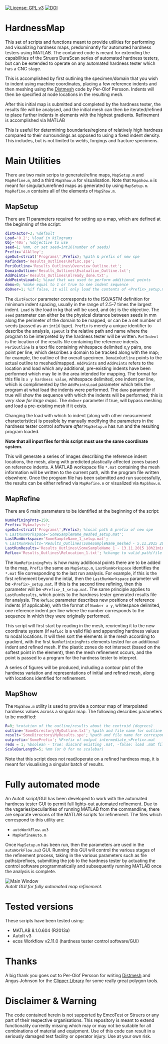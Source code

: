[![License: GPL v3](https://img.shields.io/badge/License-GPL%20v3-blue.svg)](http://www.gnu.org/licenses/gpl-3.0) [![DOI](https://zenodo.org/badge/doi/10.5281/zenodo.54761.svg)](http://dx.doi.org/10.5281/zenodo.54761) 

# HardnessMap 
This set of scripts and functions meant to provide utilities for performing and visualizing hardness maps, predominantly for automated hardness testers using MATLAB. The contained code is meant for extending the capabilities of the Struers DuraScan series of automated hardness testers, but can be extended to operate on any automated hardness tester which has a CNC stage.

This is accomplished by first outlining the specimen/domain that you wish to indent using machine coordinates, placing a few reference indents and then meshing using the [Distmesh](http://persson.berkeley.edu/distmesh/) code by Per-Olof Persson. Indents will then be specified at node locations in the resulting mesh.

After this initial map is submitted and completed by the hardness tester, the results file will be analysed, and the initial mesh can then be iterated/refined to place further indents in elements with the highest gradients. Refinement is accomplished via MATLAB

This is useful for determining boundaries/regions of relatively high hardness compared to their surroundings as opposed to using a fixed indent density. This includes, but is not limited to welds, forgings and fracture specimens.

# Main Utilities
There are two main scrips to generate/refine maps, `MapSetup.m` and `MapRefine.m`, and a third `MapShow.m` for visualisation. Note that `MapShow.m` is meant for singular/unrefined maps as generated by using `MapSetup.m`. `MapRefine.m` contains all of the elements of `MapShow.m`.

## MapSetup
There are 11 parameters required for setting up a map, which are defined at the beginning of the script:
~~~matlab
distFactor=3; %default
Load='0.2'; %load in kilograms
Obj='40x'; %objective to use
seed=1; %mm, or set seed=int16(number of seeds)
Prefix='AlAlloy';
speOut=strcat('Programs\',Prefix); %path & prefix of new spe
RefIndent='Results_Outlines\RefLoc.spe';
PeriOutline='Results_Outlines\Overview_Outline.txt';
DomainOutline='Results_Outlines\Evaluation_Outline.txt';
AddPoints='Results_Outlines\Already_done.txt'; 
AddPointsLoad=1; %Load that was used to perform additional points
demo=0; %make equal to 1 or true to see indent sequence
doOver=1; %if false, it will only load the contents of <Prefix>_setup.mat
~~~
The `distFactor` parameter corresponds to the ISO/ASTM definition for minimum indent spacing, usually in the range of 2.5-7 times the largest indent. `Load` is the load in kg that will be used, and `Obj` is the objective. The `seed` parameter can either be the physical distance between seeds in mm along the perimeter of the domain to be mapped, or can be a set number of seeds (passed as an `int16` type). `Prefix` is merely a unique identifier to describe the analysis, `speOut` is the relative path and name where the program to be interpreted by the hardness tester will be written. `RefIndent` is the location of the results file containing the reference indents. `PeriOutline` is a text file containing whitespace delimited x,y pairs, one point per line, which describes a domain to be tracked along with the map; for example, the outline of the overall specimen. `DomainOutline` points to the actual outline to meshed/mapped. `AddPoints` and `AddPoints` refers to the location and load which any additional, pre-existing indents have been performed which may lie in the area intended for mapping. The format for this file is `x y hardness value`, whitespace delimited, one indent per line, which is complimented by the `AddPointsLoad` parameter which tells the program at what load the indents were performed. The `demo` parameter if true will show the sequence with which the indents will be performed; this is *very slow for large maps*. The `doOver` parameter if true, will bypass meshing and load a pre-existing mesh if it exists.

Changing the load with which to indent (along with other measurement characteristics) is possible by manually modifying the parameters in the hardness tester control software *after* `MapSetup.m` has run and the resulting program loaded.

**Note that all input files for this script must use the same coordinate system.**

This will generate a series of images describing the reference indent locations, the mesh, along with predicted plastically affected zones based on reference indents. A MATLAB workspace file `*.mat` containing the mesh information will be written to the current path, with the program file written elsewhere. Once the program file has been submitted and run successfully, the results can be either refined via `MapRefine.m` or visualized via `MapShow.m`.

## MapRefine
There are 6 main parameters to be identified at the beginning of the script:
~~~matlab
NumRefiningPnts=150;
Prefix='MyAnalysis';
speOut=strcat('Programs\',Prefix); %local path & prefix of new spe
% LastRunWorkspace='SomeSampleName_meshed_setup.mat';
LastRunWorkspace='SomeSampleName_1_setup.mat';
% LastRunResults='Results_Outlines\SomeSampleName_meshed - 5.11.2015 20h7min37s.spe';
LastRunResults='Results_Outlines\SomeSampleName_1 - 13.11.2015 18h21min47s.spe';
RefLoc='Results_Outlines\Relocation_1.txt'; %change to valid path/file name accordingly.
~~~
The `NumRefininingPnts` is how many additional points there are to be added to the map, `Prefix` the same as `MapSetup.m`, `LastRunWorkspace` identifies the `*.mat` file corresponding to the last run analysis. For example, if this is the first refinement beyond the intial, then the `LastRunWorkspace` parameter will be `<Prefix>_setup.mat`. If this is the second time refining, then this parameter will be `<Prefix>_1_setup.mat`. The same principle applies to `LastRunResults`, which points to the hardness tester generated results file for analysis. The `RefLoc` parameter describes new positions of reference indents (if applicable), with the format of `Number x y`, whitespace delimited, one reference indent per line where the number corresponds to the sequence in which they were originally performed.

This script will first start by reading in the mesh, reorienting it to the new coordinate system (if `RefLoc` is a valid file) and appending hardness values to nodal locations. It will then sort the elements in the mesh according to gradient, with the first `NumRefininingPnts` elements tested for an additional indent and refined mesh. If the plastic zones do not intersect (based on the softest point in the element), then the mesh refinement occurs, and the point is passed to a program for the hardness tester to interpret.

A series of figures will be produced, including a contour plot of the hardness variation and representations of initial and refined mesh, along with locations identified for refinement.


## MapShow
The `MapShow.m` utility is used to provide a contour map of interpolated hardness values across a singular map. The following describes parameters to be modified:
~~~matlab
R=0; %rotation of the outline/results about the centroid (degrees)
outline='SomeDirectory\MyOutline.txt'; %path and file name for outline
result='SomeDirectory\MyResults.spe'; %path and file name for corresponding *.spe
outprefix='SomePrefix'; %Prefix of output intermediate_<Prefix>.mat
redo = 1; %boolean - true: discard existing .mat, -false: load .mat file
ScaleBarLength=5; %mm (or 0 for no scalebar)
~~~
Note that this script does not read/operate on a refined hardness map, it is meant for visualising a singular batch of results.


# Fully automated mode
An AutoIt script/GUI has been developed to work with the automated hardness tester GUI to permit full lights-out automated refinement. Due to the vagaries/peculiarities of running MATLAB from the commandline, there are separate versions of the MATLAB scripts for refinement. The files which correspond to this utility are:
- `autoWorkFlow.au3`
- `MapRefineAuto.m`

Once `MapSetup.m` has been run, then the parameters are used in the `autoWorkFlow.au3` GUI. Running this GUI will control the various stages of the refinement process, taking in the various parameters such as file paths/prefixes, submitting the job to the hardness tester by actuating the control software programmatically and subsequently running MATLAB once the analysis is complete.

<span>![<span>Main Window</span>](images/AutoWorkFlowScreenCap.png)</span> </br>
*<a name="fig1"></a> AutoIt GUI for fully automated map refinement.*

# Tested versions
These scripts have been tested using:
- MATLAB 8.1.0.604 (R2013a)
- AutoIt v3
- ecos Workflow v2.11.0 (hardness tester control software/GUI)

# Thanks
A big thank you goes out to Per-Olof Persson for writing [Distmesh](http://persson.berkeley.edu/distmesh/) and Angus Johnson for the  [Clipper Library](http://www.angusj.com/delphi/clipper.php) for some really great polygon tools.

# Disclaimer & Warning
The code contained herein is not supported by EmcoTest or Struers or any part of their respective organisations. This repository is meant to extend functionality currently missing which may or may not be suitable for all combinations of material and equipment. Use of this code can result in a seriously damaged test facility or operator injury. Use at your own risk.

